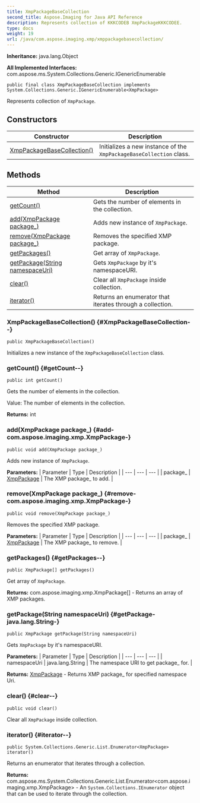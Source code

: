 ```yaml
---
title: XmpPackageBaseCollection
second_title: Aspose.Imaging for Java API Reference
description: Represents collection of KKKCODEB XmpPackageKKKCODEE.
type: docs
weight: 19
url: /java/com.aspose.imaging.xmp/xmppackagebasecollection/
---
```

**Inheritance:**
java.lang.Object

**All Implemented Interfaces:**
com.aspose.ms.System.Collections.Generic.IGenericEnumerable
```
public final class XmpPackageBaseCollection implements System.Collections.Generic.IGenericEnumerable<XmpPackage>
```

Represents collection of `XmpPackage`.
## Constructors

| Constructor | Description |
| --- | --- |
| [XmpPackageBaseCollection()](#XmpPackageBaseCollection--) | Initializes a new instance of the `XmpPackageBaseCollection` class. |
## Methods

| Method | Description |
| --- | --- |
| [getCount()](#getCount--) | Gets the number of elements in the collection. |
| [add(XmpPackage package_)](#add-com.aspose.imaging.xmp.XmpPackage-) | Adds new instance of `XmpPackage`. |
| [remove(XmpPackage package_)](#remove-com.aspose.imaging.xmp.XmpPackage-) | Removes the specified XMP package. |
| [getPackages()](#getPackages--) | Get array of `XmpPackage`. |
| [getPackage(String namespaceUri)](#getPackage-java.lang.String-) | Gets `XmpPackage` by it's namespaceURI. |
| [clear()](#clear--) | Clear all `XmpPackage` inside collection. |
| [iterator()](#iterator--) | Returns an enumerator that iterates through a collection. |
### XmpPackageBaseCollection() {#XmpPackageBaseCollection--}
```
public XmpPackageBaseCollection()
```


Initializes a new instance of the `XmpPackageBaseCollection` class.

### getCount() {#getCount--}
```
public int getCount()
```


Gets the number of elements in the collection.

Value: The number of elements in the collection.

**Returns:**
int
### add(XmpPackage package_) {#add-com.aspose.imaging.xmp.XmpPackage-}
```
public void add(XmpPackage package_)
```


Adds new instance of `XmpPackage`.

**Parameters:**
| Parameter | Type | Description |
| --- | --- | --- |
| package_ | [XmpPackage](../../com.aspose.imaging.xmp/xmppackage) | The XMP package\_ to add. |

### remove(XmpPackage package_) {#remove-com.aspose.imaging.xmp.XmpPackage-}
```
public void remove(XmpPackage package_)
```


Removes the specified XMP package.

**Parameters:**
| Parameter | Type | Description |
| --- | --- | --- |
| package_ | [XmpPackage](../../com.aspose.imaging.xmp/xmppackage) | The XMP package\_ to remove. |

### getPackages() {#getPackages--}
```
public XmpPackage[] getPackages()
```


Get array of `XmpPackage`.

**Returns:**
com.aspose.imaging.xmp.XmpPackage[] - Returns an array of XMP packages.
### getPackage(String namespaceUri) {#getPackage-java.lang.String-}
```
public XmpPackage getPackage(String namespaceUri)
```


Gets `XmpPackage` by it's namespaceURI.

**Parameters:**
| Parameter | Type | Description |
| --- | --- | --- |
| namespaceUri | java.lang.String | The namespace URI to get package\_ for. |

**Returns:**
[XmpPackage](../../com.aspose.imaging.xmp/xmppackage) - Returns XMP package\_ for specified namespace Uri.
### clear() {#clear--}
```
public void clear()
```


Clear all `XmpPackage` inside collection.

### iterator() {#iterator--}
```
public System.Collections.Generic.List.Enumerator<XmpPackage> iterator()
```


Returns an enumerator that iterates through a collection.

**Returns:**
com.aspose.ms.System.Collections.Generic.List.Enumerator<com.aspose.imaging.xmp.XmpPackage> - An `System.Collections.IEnumerator` object that can be used to iterate through the collection.
